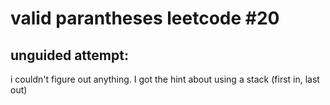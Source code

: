 # valid parantheses leetcode #20

## unguided attempt:
i couldn't figure out anything. I got the hint about using a stack (first in, last out)